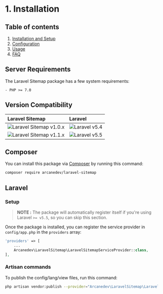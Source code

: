 # 1. Installation

## Table of contents

  1. [Installation and Setup](1-Installation-and-Setup.md)
  2. [Configuration](2-Configuration.md)
  3. [Usage](3-Usage.md)
  4. [FAQ](4-FAQ.md)
  
## Server Requirements

The Laravel Sitemap package has a few system requirements:

    - PHP >= 7.0

## Version Compatibility

| Laravel Sitemap                                  | Laravel                      |
|:-------------------------------------------------|:-----------------------------|
| ![Laravel Sitemap v1.0.x][laravel_sitemap_1_0_x] | ![Laravel v5.4][laravel_5_4] |
| ![Laravel Sitemap v1.1.x][laravel_sitemap_1_1_x] | ![Laravel v5.5][laravel_5_5] |

[laravel_5_4]:  https://img.shields.io/badge/v5.4-supported-brightgreen.svg?style=flat-square "Laravel v5.4"
[laravel_5_5]:  https://img.shields.io/badge/v5.5-supported-brightgreen.svg?style=flat-square "Laravel v5.5"

[laravel_sitemap_1_0_x]: https://img.shields.io/badge/version-1.0.*-blue.svg?style=flat-square "Laravel Sitemap v1.0.*"
[laravel_sitemap_1_1_x]: https://img.shields.io/badge/version-1.1.*-blue.svg?style=flat-square "Laravel Sitemap v1.1.*"

## Composer

You can install this package via [Composer](http://getcomposer.org/) by running this command: 

```bash
composer require arcanedev/laravel-sitemap
```

## Laravel

### Setup

> **NOTE :** The package will automatically register itself if you're using Laravel `>= v5.5`, so you can skip this section.

Once the package is installed, you can register the service provider in `config/app.php` in the `providers` array:

```php
'providers' => [
    ...
    Arcanedev\LaravelSitemap\LaravelSitemapServiceProvider::class,
],
```

### Artisan commands

To publish the config/lang/view files, run this command:

```bash
php artisan vendor:publish --provider="Arcanedev\LaravelSitemap\LaravelSitemapServiceProvider"
```
